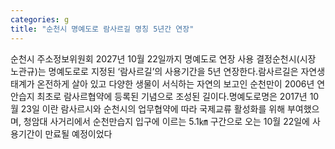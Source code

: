 ```yaml
---
categories: g
title: "순천시 명예도로 람사르길 명칭 5년간 연장"
---
```

순천시 주소정보위원회 2027년 10월 22일까지 명예도로 연장 사용 결정순천시(시장 노관규)는 명예도로로 지정된 ‘람사르길’의 사용기간을 5년 연장한다.람사르길은 자연생태계가 온전하게 살아 있고 다양한 생물이 서식하는 자연의 보고인 순천만이 2006년 연안습지 최초로 람사르협약에 등록된 기념으로 조성된 길이다.명예도로명은 2017년 10월 23일 이란 람사르시와 순천시의 업무협약에 따라 국제교류 활성화를 위해 부여했으며, 청암대 사거리에서 순천만습지 입구에 이르는 5.1㎞ 구간으로 오는 10월 22일에 사용기간이 만료될 예정이었다